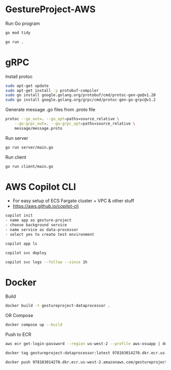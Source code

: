 # GestureProject-AWS

Run Go program

```bash
go mod tidy

go run .
```

# gRPC

Install protoc
```bash
sudo apt-get update
sudo apt-get install -y protobuf-compiler
sudo go install google.golang.org/protobuf/cmd/protoc-gen-go@v1.28
sudo go install google.golang.org/grpc/cmd/protoc-gen-go-grpc@v1.2
```

Generate message .go files from .proto file
```bash
protoc --go_out=. --go_opt=paths=source_relative \
    --go-grpc_out=. --go-grpc_opt=paths=source_relative \
    message/message.proto
```

Run server
```bash
go run server/main.go
```

Run client
```bash
go run client/main.go
```

# AWS Copilot CLI

-   For easy setup of ECS Fargate cluster + VPC & other stuff
-   https://aws.github.io/copilot-cli

```bash
copilot init
- name app as gesture-project
- choose background service
- name service as data-processor
- select yes to create test environment

copilot app ls

copilot svc deploy

copilot svc logs --follow --since 1h
```

# Docker

Build

```bash
docker build -t gestureproject-dataprocessor .
```

OR Compose

```bash
docker compose up --build
```

Push to ECR

```bash
aws ecr get-login-password --region us-west-2 --profile aws-osuapp | docker login --username AWS --password-stdin 978103014270.dkr.ecr.us-west-2.amazonaws.com

docker tag gestureproject-dataprocessor:latest 978103014270.dkr.ecr.us-west-2.amazonaws.com/gestureproject-dataprocessor:latest

docker push 978103014270.dkr.ecr.us-west-2.amazonaws.com/gestureproject-dataprocessor:latest
```
